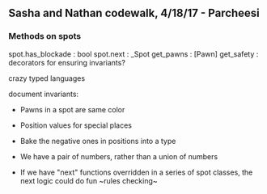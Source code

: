 ## Sasha and Nathan codewalk, 4/18/17 - Parcheesi

### Methods on spots
spot.has\_blockade : bool
spot.next : \_Spot
get\_pawns : [Pawn]
get\_safety : 
decorators for ensuring invariants?

crazy typed languages

document invariants:
- Pawns in a spot are same color
- Position values for special places

- Bake the negative ones in positions into a type
- We have a pair of numbers, rather than a union of numbers

- If we have "next" functions overridden in a series of spot classes, the next logic could do fun ~rules checking~
